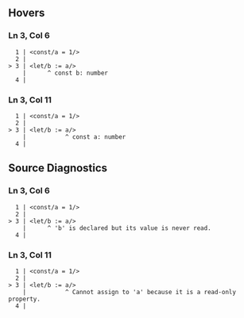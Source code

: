 ## Hovers
### Ln 3, Col 6
```marko
  1 | <const/a = 1/>
  2 |
> 3 | <let/b := a/>
    |      ^ const b: number
  4 |
```

### Ln 3, Col 11
```marko
  1 | <const/a = 1/>
  2 |
> 3 | <let/b := a/>
    |           ^ const a: number
  4 |
```

## Source Diagnostics
### Ln 3, Col 6
```marko
  1 | <const/a = 1/>
  2 |
> 3 | <let/b := a/>
    |      ^ 'b' is declared but its value is never read.
  4 |
```

### Ln 3, Col 11
```marko
  1 | <const/a = 1/>
  2 |
> 3 | <let/b := a/>
    |           ^ Cannot assign to 'a' because it is a read-only property.
  4 |
```

